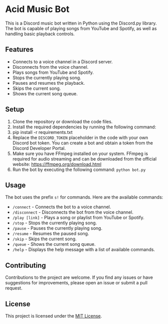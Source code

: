 # Acid Music Bot

This is a Discord music bot written in Python using the Discord.py library. The bot is capable of playing songs from YouTube and Spotify, as well as handling basic playback controls.

## Features

- Connects to a voice channel in a Discord server.
- Disconnects from the voice channel.
- Plays songs from YouTube and Spotify.
- Stops the currently playing song.
- Pauses and resumes the playback.
- Skips the current song.
- Shows the current song queue.

## Setup

1. Clone the repository or download the code files.
2. Install the required dependencies by running the following command:
3. pip install -r requirements.txt
4. Replace the `DISCORD_TOKEN` placeholder in the code with your own Discord bot token. You can create a bot and obtain a token from the Discord Developer Portal.
5. Make sure you have FFmpeg installed on your system. FFmpeg is required for audio streaming and can be downloaded from the official website: https://ffmpeg.org/download.html
6. Run the bot by executing the following command: `python bot.py`

## Usage

The bot uses the prefix `s!` for commands. Here are the available commands:

- `/connect` - Connects the bot to a voice channel.
- `/disconnect` - Disconnects the bot from the voice channel.
- `/play [link]` - Plays a song or playlist from YouTube or Spotify.
- `/stop` - Stops the currently playing song.
- `/pause` - Pauses the currently playing song.
- `/resume` - Resumes the paused song.
- `/skip` - Skips the current song.
- `/queue` - Shows the current song queue.
- `/help` - Displays the help message with a list of available commands.

## Contributing

Contributions to the project are welcome. If you find any issues or have suggestions for improvements, please open an issue or submit a pull request.

## License

This project is licensed under the [MIT License](LICENSE).

